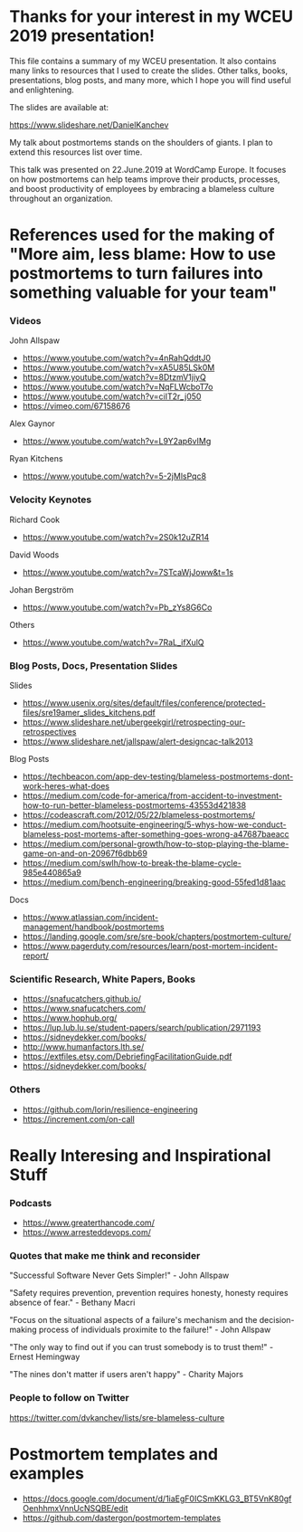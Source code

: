 # Thanks for your interest in my WCEU 2019 presentation!

This file contains a summary of my WCEU presentation. It also contains many links to resources that I used to create the slides. Other talks, books, presentations, blog posts, and many more, which I hope you will find useful and enlightening.

The slides are available at:

https://www.slideshare.net/DanielKanchev

My talk about postmortems stands on the shoulders of giants. I plan to extend this resources list over time.

This talk was presented on 22.June.2019 at WordCamp Europe. It focuses on how postmortems can help teams improve their products, processes, and boost productivity of employees by embracing a blameless culture throughout an organization.

# References used for the making of "More aim, less blame: How to use postmortems to turn failures into something valuable for your team"

### Videos

John Allspaw

- https://www.youtube.com/watch?v=4nRahQddtJ0
- https://www.youtube.com/watch?v=xA5U85LSk0M
- https://www.youtube.com/watch?v=8DtzmV1jiyQ
- https://www.youtube.com/watch?v=NqFLWcboT7o
- https://www.youtube.com/watch?v=ciIT2r_j050
- https://vimeo.com/67158676

Alex Gaynor

- https://www.youtube.com/watch?v=L9Y2ap6vIMg

Ryan Kitchens

- https://www.youtube.com/watch?v=5-2jMlsPqc8

### Velocity Keynotes

Richard Cook

- https://www.youtube.com/watch?v=2S0k12uZR14

David Woods

- https://www.youtube.com/watch?v=7STcaWjJoww&t=1s

Johan Bergström

- https://www.youtube.com/watch?v=Pb_zYs8G6Co

Others

- https://www.youtube.com/watch?v=7RaL_ifXulQ

### Blog Posts, Docs, Presentation Slides

Slides

- https://www.usenix.org/sites/default/files/conference/protected-files/sre19amer_slides_kitchens.pdf
- https://www.slideshare.net/ubergeekgirl/retrospecting-our-retrospectives
- https://www.slideshare.net/jallspaw/alert-designcac-talk2013

Blog Posts

- https://techbeacon.com/app-dev-testing/blameless-postmortems-dont-work-heres-what-does
- https://medium.com/code-for-america/from-accident-to-investment-how-to-run-better-blameless-postmortems-43553d421838
- https://codeascraft.com/2012/05/22/blameless-postmortems/
- https://medium.com/hootsuite-engineering/5-whys-how-we-conduct-blameless-post-mortems-after-something-goes-wrong-a47687baeacc
- https://medium.com/personal-growth/how-to-stop-playing-the-blame-game-on-and-on-20967f6dbb69
- https://medium.com/swlh/how-to-break-the-blame-cycle-985e440865a9
- https://medium.com/bench-engineering/breaking-good-55fed1d81aac

Docs

- https://www.atlassian.com/incident-management/handbook/postmortems
- https://landing.google.com/sre/sre-book/chapters/postmortem-culture/
- https://www.pagerduty.com/resources/learn/post-mortem-incident-report/

### Scientific Research, White Papers, Books

- https://snafucatchers.github.io/
- https://www.snafucatchers.com/
- https://www.hophub.org/
- https://lup.lub.lu.se/student-papers/search/publication/2971193
- https://sidneydekker.com/books/
- http://www.humanfactors.lth.se/
- https://extfiles.etsy.com/DebriefingFacilitationGuide.pdf
- https://sidneydekker.com/books/

### Others

- https://github.com/lorin/resilience-engineering
- https://increment.com/on-call

# Really Interesing and Inspirational Stuff

### Podcasts

- https://www.greaterthancode.com/
- https://www.arresteddevops.com/

### Quotes that make me think and reconsider

"Successful Software Never Gets Simpler!" - John Allspaw

"Safety requires prevention, prevention requires honesty, honesty requires absence of fear." - Bethany Macri

"Focus on the situational aspects of a failure's mechanism and the decision-making process of individuals proximite to the failure!" - John Allspaw

"The only way to find out if you can trust somebody is to trust them!" - Ernest Hemingway

"The nines don't matter if users aren't happy" - Charity Majors

### People to follow on Twitter

https://twitter.com/dvkanchev/lists/sre-blameless-culture

# Postmortem templates and examples

- https://docs.google.com/document/d/1iaEgF0ICSmKKLG3_BT5VnK80gfOenhhmxVnnUcNSQBE/edit
- https://github.com/dastergon/postmortem-templates
